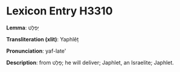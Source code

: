 # Lexicon Entry H3310

**Lemma**: יַפְלֵט

**Transliteration (xlit)**: Yaphlêṭ

**Pronunciation**: yaf-late'

**Description**:
from פָּלַט; he will deliver; Japhlet, an Israelite; Japhlet.
